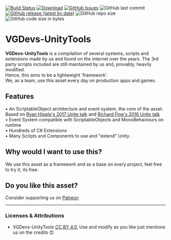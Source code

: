 

[![Build Status](https://travis-ci.org/VGDevs/VGDevs-UnityTools.svg?branch=master)](https://travis-ci.org/VGDevs/VGDevs-UnityTools) 
[![Download](https://img.shields.io/github/downloads/VGDevs/VGDevs-UnityTools/total)](https://github.com/VGDevs/VGDevs-UnityTools/releases) 
[![GitHub Issues](https://img.shields.io/github/issues/VGDevs/VGDevs-UnityTools)](https://github.com/VGDevs/VGDevs-UnityTools/issues) 
![GitHub last commit](https://img.shields.io/github/last-commit/VGDevs/VGDevs-UnityTools) 
[![GitHub release (latest by date)](https://img.shields.io/github/v/release/VGDevs/VGDevs-UnityTools)](https://github.com/VGDevs/VGDevs-UnityTools/releases) 
![GitHub repo size](https://img.shields.io/github/repo-size/VGDevs/VGDevs-UnityTools) ![GitHub code size in bytes](https://img.shields.io/github/languages/code-size/VGDevs/VGDevs-UnityTools)

# VGDevs-UnityTools

**VGDevs-UnityTools** is a compilation of several systems, scripts and extensions made by us and found on the internet over the years. The 3rd party scripts included are still maintained by us and, provably, heavily modified.  
Hence, this aims to be a lightweight 'framework'.  
We, as a team, use this asset every day on production apps and games.

## **Features**  
• An ScriptableObject architecture and event system, the core of the asset. Based on [Ryan Hipple's 2017 Unite talk](https://www.youtube.com/watch?v=raQ3iHhE_Kk) and [Richard Fine's 2016 Unite talk](https://www.youtube.com/watch?v=6vmRwLYWNRo)  
• Event System compatible with ScriptableObjects and MonoBehaviours on runtime  
• Hundreds of C# Extensions  
• Many Scripts and Components to use and "extend" Unity.  

## **Why would I want to use this?**  
We use this asset as a framework and as a base on every project, feel free to try it, its free.  

## **Do you like this asset?**  
Consider supporting us on [Patreon](https://www.patreon.com/vgdevs)  

---

### Licenses & Attributions 

- VGDevs-UnityTools [CC BY 4.0](https://creativecommons.org/licenses/by/4.0/), Use and modify as you like just mentions us on the credits 😊